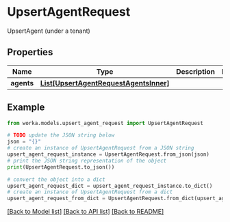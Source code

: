 # UpsertAgentRequest

UpsertAgent (under a tenant)

## Properties

Name | Type | Description | Notes
------------ | ------------- | ------------- | -------------
**agents** | [**List[UpsertAgentRequestAgentsInner]**](UpsertAgentRequestAgentsInner.md) |  | 

## Example

```python
from worka.models.upsert_agent_request import UpsertAgentRequest

# TODO update the JSON string below
json = "{}"
# create an instance of UpsertAgentRequest from a JSON string
upsert_agent_request_instance = UpsertAgentRequest.from_json(json)
# print the JSON string representation of the object
print(UpsertAgentRequest.to_json())

# convert the object into a dict
upsert_agent_request_dict = upsert_agent_request_instance.to_dict()
# create an instance of UpsertAgentRequest from a dict
upsert_agent_request_from_dict = UpsertAgentRequest.from_dict(upsert_agent_request_dict)
```
[[Back to Model list]](../README.md#documentation-for-models) [[Back to API list]](../README.md#documentation-for-api-endpoints) [[Back to README]](../README.md)


